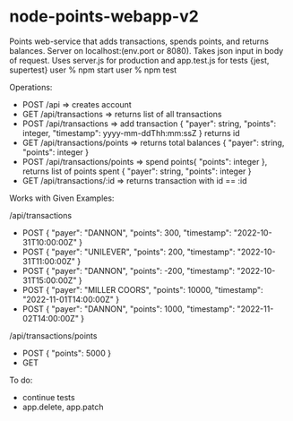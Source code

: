 # node-points-webapp-v2
Points web-service that adds transactions, spends points, and returns balances.
Server on localhost:(env.port or 8080).
Takes json input in body of request. 
Uses server.js for production and app.test.js for tests {jest, supertest}
user % npm start 
user % npm test 

Operations:
- POST /api => creates account
- GET /api/transactions => returns list of all transactions
- POST /api/transactions => add transaction { "payer": string, "points": integer, "timestamp": yyyy-mm-ddThh:mm:ssZ } returns id
- GET /api/transactions/points => returns total balances { "payer": string, "points": integer }
- POST /api/transactions/points => spend points{ "points": integer }, returns list of points spent { "payer": string, "points": integer }
- GET /api/transactions/:id => returns transaction with id == :id 

Works with Given Examples:

/api/transactions
- POST { "payer": "DANNON", "points": 300, "timestamp": "2022-10-31T10:00:00Z" }
- POST { "payer": "UNILEVER", "points": 200, "timestamp": "2022-10-31T11:00:00Z" }
- POST { "payer": "DANNON", "points": -200, "timestamp": "2022-10-31T15:00:00Z" }
- POST { "payer": "MILLER COORS", "points": 10000, "timestamp": "2022-11-01T14:00:00Z" }
- POST { "payer": "DANNON", "points": 1000, "timestamp": "2022-11-02T14:00:00Z" }
  
/api/transactions/points
- POST { "points": 5000 }
- GET 

To do: 
- continue tests
- app.delete, app.patch
